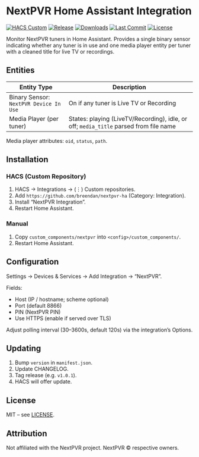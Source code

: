 # NextPVR Home Assistant Integration

[![HACS Custom](https://img.shields.io/badge/HACS-Custom-blue.svg)](https://hacs.xyz/)
[![Release](https://img.shields.io/github/v/release/breendan/nextpvr-ha?sort=semver)](https://github.com/breendan/ha-nextpvr/releases)
[![Downloads](https://img.shields.io/github/downloads/breendan/nextpvr-ha/total.svg)](https://github.com/breendan/ha-nextpvr/releases)
[![Last Commit](https://img.shields.io/github/last-commit/breendan/nextpvr-ha.svg)](https://github.com/breendan/ha-nextpvr/commits)
[![License](https://img.shields.io/github/license/breendan/ha-nextpvr.svg)](LICENSE)

Monitor NextPVR tuners in Home Assistant. Provides a single binary sensor indicating whether any tuner is in use and one media player entity per tuner with a cleaned title for live TV or recordings.

## Entities

| Entity Type | Description |
|-------------|-------------|
| Binary Sensor: `NextPVR Device In Use` | On if any tuner is Live TV or Recording |
| Media Player (per tuner) | States: playing (LiveTV/Recording), idle, or off; `media_title` parsed from file name |

Media player attributes: `oid`, `status`, `path`.

## Installation

### HACS (Custom Repository)
1. HACS → Integrations → (⋮) Custom repositories.
2. Add `https://github.com/breendan/nextpvr-ha` (Category: Integration).
3. Install “NextPVR Integration”.
4. Restart Home Assistant.

### Manual
1. Copy `custom_components/nextpvr` into `<config>/custom_components/`.
2. Restart Home Assistant.

## Configuration
Settings → Devices & Services → Add Integration → “NextPVR”.

Fields:
- Host (IP / hostname; scheme optional)
- Port (default 8866)
- PIN (NextPVR PIN)
- Use HTTPS (enable if served over TLS)

Adjust polling interval (30–3600s, default 120s) via the integration’s Options.

## Updating
1. Bump `version` in `manifest.json`.
2. Update CHANGELOG.
3. Tag release (e.g. `v1.0.1`).
4. HACS will offer update.

## License
MIT – see [LICENSE](LICENSE).

## Attribution
Not affiliated with the NextPVR project. NextPVR © respective owners.
